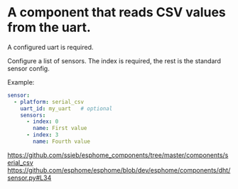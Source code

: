 # A component that reads CSV values from the uart.

A configured uart is required.

Configure a list of sensors.  The index is required, the rest is the standard sensor config.

Example:
```yaml
sensor:
  - platform: serial_csv
    uart_id: my_uart   # optional
    sensors:
      - index: 0
        name: First value
      - index: 3
        name: Fourth value
```


https://github.com/ssieb/esphome_components/tree/master/components/serial_csv
https://github.com/esphome/esphome/blob/dev/esphome/components/dht/sensor.py#L34
